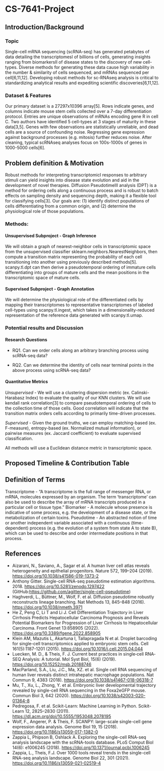 # CS-7641-Project

## Introduction/Background 
### Topic
Single-cell mRNA sequencing (scRNA-seq) has generated petabytes of data detailing the transcriptomesI of billions of cells, generating insights ranging from biomarkersII of disease states to the discovery of new cell-types. Diverse methods for generating these data cause high variability in the number & similarity of cells sequenced, and mRNAs sequenced per cell[6,11,12]. Developing robust methods for sc-RNAseq analysis is critical to standardizing analytical results and expediting scientific discoveries[6,11,12].

### Dataset & Features
Our primary dataset is a 27297x10396 array[5]. Rows indicate genes, and columns indicate mouse stem cells collected over a 7-day differentiation protocol. Entries are unique observations of mRNAs encoding gene R in cell C. Two authors have identified 5 cell-types at 3 stages of maturity in these data[3,5].
Genes with few observations are statistically unreliable, and dead cells are a source of confounding noise. Regressing gene expression against background processes (e.g. mitosis) further reduces noise. After cleaning, typical scRNAseq analyses focus on 100s-1000s of genes in 1000-5000 cells[6].

## Problem definition & Motivation

Robust methods for interpreting transcriptomicI responses to arbitrary stimuli can yield insights into disease state evolution and aid in the development of novel therapies. Diffusion PseudotimeIII analysis (DPT) is a method for ordering cells along a continuous process and is robust to batch effects on sampling density and sequencing depth, making it a flexible tool for classifying cells[3].
Our goals are: (1) identify distinct populations of cells differentiating from a common origin, and (2) determine the physiological role of those populations.

### Methods:
#### Unsupervised Subproject - Graph Inference
We will obtain a graph of nearest-neighbor cells in transcriptomic space from the unsupervised classifier sklearn.neighbors.NearestNeighbors, then compute a transition matrix representing the probability of each cell transitioning into another using previously described methods[5]. scanpy.tl.dpt can then derive a pseudotemporal ordering of immature cells differentiating into groups of mature cells and the mean positions in the transcriptomic space of mature cells.
#### Supervised Subproject - Graph Annotation
We will determine the physiological role of the differentiated cells by mapping their transcriptomes to representative transcriptomes of labeled cell-types using scanpy.tl.ingest, which takes in a dimensionality-reduced representation of the reference data generated with scanpy.tl.umap.

### Potential results and Discussion
#### Research Questions
* RQ1. Can we order cells along an arbitrary branching process using scRNA-seq data? 

* RQ2. Can we determine the identity of cells near terminal points in the above process using scRNA-seq data?

#### Quantitative Metrics 
_Unsupervised_ - We will use a clustering dispersion metric (ex. Calinski-Harabasz Index) to evaluate the quality of our KNN clusters. We will use kendall rank correlation[3] to compare pseudotemporal ordering of cells to the collection time of those cells. Good correlation will indicate that the transition matrix orders cells according to primarily time-driven processes.

_Supervised_ - Given the ground truths, we can employ matching-based (ex. F-measure), entropy-based (ex. Normalized mutual information), or pairwise measures (ex. Jaccard coefficient) to evaluate supervised classification.

All methods will use a Euclidean distance metric in transcriptomic space.


## Proposed Timeline & Contribution Table




## Definition of Terms
Transcriptome - “A transcriptome is the full range of messenger RNA, or mRNA, molecules expressed by an organism. The term ‘transcriptome’ can also be used to describe the array of mRNA transcripts produced in a particular cell or tissue type.”
Biomarker - A molecule whose presence is indicative of some process, e.g. the development of a disease state, or the metabolization of certain toxins.
Pseudotime - An abstracted notion of time or another independent variable associated with a continuous (time-dependent) process (e.g. the evolution of a system from state A to state B), which can be used to describe and order intermediate positions in that process.

## References
* Aizarani, N., Saviano, A., Sagar et al. A human liver cell atlas reveals heterogeneity and epithelial progenitors. Nature 572, 199–204 (2019). https://doi.org/10.1038/s41586-019-1373-2 
* Anthony Gitter. Single-cell RNA-seq pseudotime estimation algorithms. 2018. https://doi.org/10.5281/zenodo.1297422 (GitHub:https://github.com/agitter/single-cell-pseudotime) 
* Haghverdi, L., Büttner, M., Wolf, F. et al. Diffusion pseudotime robustly reconstructs lineage branching. Nat Methods 13, 845–848 (2016). https://doi.org/10.1038/nmeth.3971 
* He Z, Peng C, Li T and Li J. Cell Differentiation Trajectory in Liver Cirrhosis Predicts Hepatocellular Carcinoma Prognosis and Reveals Potential Biomarkers for Progression of Liver Cirrhosis to Hepatocellular Carcinoma. Front Genet 13:858905 (2022). https://doi.org/10.3389/fgene.2022.858905 
* Klein AM, Mazutis L, Akartuna I, Tallapragada N et al. Droplet barcoding for single-cell transcriptomics applied to embryonic stem cells. Cell 161(5):1187-1201 (2015). https://doi.org/10.1016/j.cell.2015.04.044
* Luecken, M. D., & Theis, F. J. Current best practices in single‐cell RNA‐SEQ Analysis: A tutorial. Mol Syst Biol, 15(6) (2019). https://doi.org/10.15252/msb.20188746 
* MacParland, S.A., Liu, J.C., Ma, XZ. et al. Single cell RNA sequencing of human liver reveals distinct intrahepatic macrophage populations. Nat Commun 9, 4383 (2018). https://doi.org/10.1038/s41467-018-06318-7 
* Mu, T., Xu, L., Zhong, Y. et al. Embryonic liver developmental trajectory revealed by single-cell RNA sequencing in the Foxa2eGFP mouse. Commun Biol 3, 642 (2020). https://doi.org/10.1038/s42003-020-01364-8 
* Pedregosa, F. et al. Scikit-Learn: Machine Learning in Python. Scikit-Learn 12, 2825–2830 (2011). https://dl.acm.org/doi/10.5555/1953048.2078195 
* Wolf, F., Angerer, P. & Theis, F. SCANPY: large-scale single-cell gene expression data analysis. Genome Biol 19, 15 (2018). https://doi.org/10.1186/s13059-017-1382-0 
* Zappia L, Phipson B, Oshlack A. Exploring the single-cell RNA-seq analysis landscape with the scRNA-tools database. PLoS Comput Biol 14(6): e1006245 (2018). https://doi.org/10.1371/journal.pcbi.1006245 
* Zappia, L., Theis, F.J. Over 1000 tools reveal trends in the single-cell RNA-seq analysis landscape. Genome Biol 22, 301 (2021). https://doi.org/10.1186/s13059-021-02519-4
